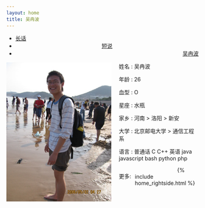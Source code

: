 ```yaml
---
layout: home
title: 吴冉波
---
```


<div class="index-content blog">
    <div class="section">

<ul class="artical-cate">
    <li ><a href="/"><span>长话</span></a></li>
    <li style="text-align:center"><a href="/misc"><span>短说</span></a></li>
    <li class="on" style="text-align:right"><a href="/profile"><span>吴冉波</span></a></li>
</ul>

<div class="cate-bar"><span id="cateBar"></span></div>

<div class="artical-list" >
<div>
<img src="/img/me.jpg" width="275px" alt="wuranbo's photo by the sea."
style="float:left;margin-right:20px"></img>
<p>姓名 : 吴冉波</p>
<p>年龄 : 26</p>
<p>血型 : O</p>
<p>星座 : 水瓶</p>
<p>家乡 : 河南 > 洛阳 > 新安</p>
<p>大学 : 北京邮电大学 > 通信工程系</p>
</div>
<div>
<p>语言 : 普通话 C C++ 英语 java javascript bash python php </p>
</div>
<div>
<p  style="float:left;padding-right:10px" >更多:</p>
<div  style="float:left;margin-left:20px">
<a href="http://weibo.com/wuranbo/" target="_blank" style="margin-left:-5px;"><img src="http://www.weibo.com/favicon.ico" alt="" width="33"/></a>
<a href="http://www.douban.com/people/D.o.v.e/" target="_blank"
style="text-align:center;margin-left:20px;"><img src="http://www.douban.com/favicon.ico" alt=""
width="33"/></a>
<a href="http://gitcafe.com/monomaniar" target="_blank"
style="text-align:center;margin-left:20px"><img src="http://www.gitcafe.com/favicon.ico" alt=""
width="33"/></a>
<a href="http://github.com/monomaniar" target="_blank"
style="text-align:center;margin-left:20px"><img src="http://www.github.com/favicon.ico" alt=""
width="33"/></a>
<a href="http://cn.linkedin.com/pub/吴-冉波/33/862/534"
target="_blank" style="text-align:right;margin-left:20px"><img
src="http://www.linkedin.com/favicon.ico" alt=""
width="33"/></a>
</div>
</div>
</div>
</div>
{% include home_rightside.html %}
</div>
</div>
